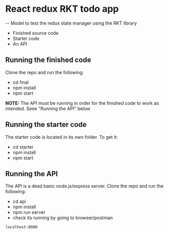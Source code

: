 # React redux RKT todo app
--
Model to test the redux state manager using the RKT library

- Finished source code
- Starter code
- An API

## Running the finished code

Clone the repo and run the following:

- cd final
- npm install
- npm start

**NOTE:** The API must be running in order for the finished code to work as intended. Seee "Running the API" below

## Running the starter code

The starter code is located in its own folder. To get it:

- cd starter
- npm install
- npm start

## Running the API

The API is a dead basic node.js/express server. Clone the repo and run the following:

- cd api
- npm install
- npm run server
- check its running by going to browser/postman

```
localhost:8080

```

